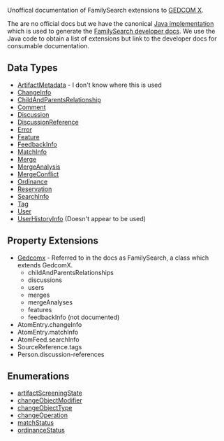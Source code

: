 Unoffical documentation of FamilySearch extensions to [GEDCOM X](http://www.gedcomx.org/).

The are no official docs but we have the canonical [Java implementation](https://github.com/FamilySearch/gedcomx-java/tree/master/extensions/familysearch/familysearch-api-model/src/main/java/org/familysearch/platform)
which is used to generate the [FamilySearch developer docs](https://familysearch.org/developers/docs/api/fs_json).
We use the Java code to obtain a list of extensions but link to the developer 
docs for consumable documentation.

## Data Types

* [ArtifactMetadata](https://familysearch.org/developers/docs/api/types/json_ArtifactMetadata) - I don't know where this is used
* [ChangeInfo](https://familysearch.org/developers/docs/api/types/json_ChangeInfo)
* [ChildAndParentsRelationship](https://familysearch.org/developers/docs/api/types/json_ChildAndParentsRelationship)
* [Comment](https://familysearch.org/developers/docs/api/types/json_Comment)
* [Discussion](https://familysearch.org/developers/docs/api/types/json_Discussion)
* [DiscussionReference](https://familysearch.org/developers/docs/api/types/json_DiscussionReference)
* [Error](https://familysearch.org/developers/docs/api/types/json_Error)
* [Feature](https://familysearch.org/developers/docs/api/types/json_Feature)
* [FeedbackInfo](https://familysearch.org/developers/docs/api/types/json_FeedbackInfo)
* [MatchInfo](https://familysearch.org/developers/docs/api/types/json_MatchInfo)
* [Merge](https://familysearch.org/developers/docs/api/types/json_Merge)
* [MergeAnalysis](https://familysearch.org/developers/docs/api/types/json_MergeAnalysis)
* [MergeConflict](https://familysearch.org/developers/docs/api/types/json_MergeConflict)
* [Ordinance](https://familysearch.org/developers/docs/api/types/json_Ordinance)
* [Reservation](https://familysearch.org/developers/docs/api/types/json_Reservation)
* [SearchInfo](https://familysearch.org/developers/docs/api/types/json_SearchInfo)
* [Tag](https://familysearch.org/developers/docs/api/types/json_Tag)
* [User](https://familysearch.org/developers/docs/api/types/json_User)
* [UserHistoryInfo](https://familysearch.org/developers/docs/api/types/json_UserHistoryInfo) (Doesn't appear to be used)

## Property Extensions

* [Gedcomx](https://familysearch.org/developers/docs/api/types/json_FamilySearchPlatform) - Referred to in the docs as FamilySearch, a class which extends GedcomX.
  * childAndParentsRelationships
  * discussions
  * users
  * merges
  * mergeAnalyses
  * features
  * feedbackInfo (not documented)
* AtomEntry.changeInfo
* AtomEntry.matchInfo
* AtomFeed.searchInfo
* SourceReference.tags
* Person.discussion-references

## Enumerations

* [artifactScreeningState](https://familysearch.org/developers/docs/api/types/xml_fs_artifactScreeningState)
* [changeObjectModifier](https://familysearch.org/developers/docs/api/types/xml_fs_changeObjectModifier)
* [changeObjectType](https://familysearch.org/developers/docs/api/types/xml_fs_changeObjectType)
* [changeOperation](https://familysearch.org/developers/docs/api/types/xml_fs_changeOperation)
* [matchStatus](https://familysearch.org/developers/docs/api/types/xml_fs_matchStatus)
* [ordinanceStatus](https://familysearch.org/developers/docs/api/types/xml_fs_ordinanceStatus)
